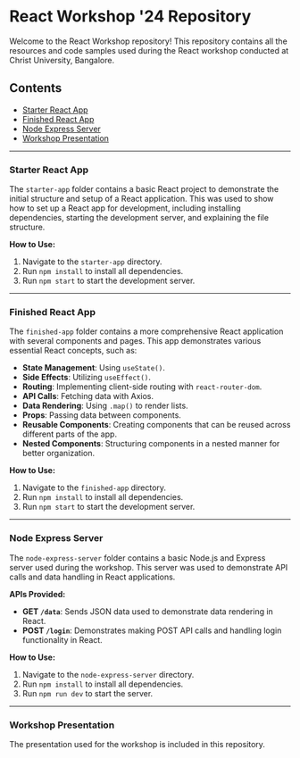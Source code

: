 # React Workshop '24 Repository

Welcome to the React Workshop repository! This repository contains all the resources and code samples used during the React workshop conducted at Christ University, Bangalore.

## Contents

- [Starter React App](#starter-react-app)
- [Finished React App](#finished-react-app)
- [Node Express Server](#node-express-server)
- [Workshop Presentation](#workshop-presentation)

---

### Starter React App

The `starter-app` folder contains a basic React project to demonstrate the initial structure and setup of a React application. This was used to show how to set up a React app for development, including installing dependencies, starting the development server, and explaining the file structure.


**How to Use:**

1. Navigate to the `starter-app` directory.
2. Run `npm install` to install all dependencies.
3. Run `npm start` to start the development server.

---

### Finished React App

The `finished-app` folder contains a more comprehensive React application with several components and pages. This app demonstrates various essential React concepts, such as:

- **State Management**: Using `useState()`.
- **Side Effects**: Utilizing `useEffect()`.
- **Routing**: Implementing client-side routing with `react-router-dom`.
- **API Calls**: Fetching data with Axios.
- **Data Rendering**: Using `.map()` to render lists.
- **Props**: Passing data between components.
- **Reusable Components**: Creating components that can be reused across different parts of the app.
- **Nested Components**: Structuring components in a nested manner for better organization.


**How to Use:**

1. Navigate to the `finished-app` directory.
2. Run `npm install` to install all dependencies.
3. Run `npm start` to start the development server.

---

### Node Express Server

The `node-express-server` folder contains a basic Node.js and Express server used during the workshop. This server was used to demonstrate API calls and data handling in React applications.

**APIs Provided:**

- **GET `/data`**: Sends JSON data used to demonstrate data rendering in React.
- **POST `/login`**: Demonstrates making POST API calls and handling login functionality in React.


**How to Use:**

1. Navigate to the `node-express-server` directory.
2. Run `npm install` to install all dependencies.
3. Run `npm run dev` to start the server.

---

### Workshop Presentation

The presentation used for the workshop is included in this repository.





